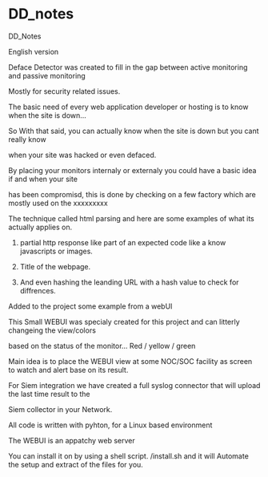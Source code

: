 # DD_notes
DD_Notes 


English version 

Deface Detector was created to fill in the gap between active monitoring and passive monitoring 

Mostly for security related issues. 

The basic need of every web application developer or hosting is to know when the site is down...

So With that said, you can actually know when the site is down but you cant really know 

when your site was hacked or even defaced. 

By placing your monitors internaly or externaly you could have a basic idea if and when your site

has been compromisd, this is done by checking on a few factory which are mostly used on the xxxxxxxxx

The technique called html parsing  and here are some examples of what its actually applies on. 

1. partial http response like part of an expected code like a know javascripts or images. 

2.   Title of the webpage.     

3.   And even hashing the leanding URL with a hash value to check for diffrences.

Added to the project some example from a webUI 

This Small WEBUI was specialy created for this project and can litterly changeing the view/colors 

based on the status of the monitor...  Red / yellow / green

Main idea is to place the WEBUI view at some NOC/SOC facility as screen to watch and alert base on its result. 

For Siem integration we have created a full syslog connector that will upload the last time result to the

Siem collector in your Network.

All code is written with pyhton, for a Linux based environment

The WEBUI is an appatchy web server 

You can install it on by using a shell script. /install.sh and it will Automate the setup and extract of the files for you. 

